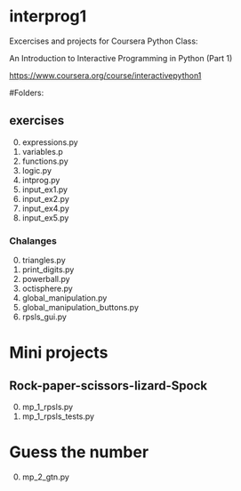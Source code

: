 # interprog1
Excercises and projects for Coursera Python Class:

An Introduction to Interactive Programming in Python (Part 1)

https://www.coursera.org/course/interactivepython1

#Folders:

## exercises

0. expressions.py
0. variables.p
0. functions.py
0. logic.py
0. intprog.py
0. input_ex1.py
0. input_ex2.py
0. input_ex4.py
0. input_ex5.py

### Chalanges
0. triangles.py
0. print_digits.py
0. powerball.py
0. octisphere.py
0. global_manipulation.py
0. global\_manipulation_buttons.py
0. rpsls_gui.py

# Mini projects
## Rock-paper-scissors-lizard-Spock
0. mp\_1_rpsls.py
0. mp\_1\_rpsls_tests.py

# Guess the number
0. mp\_2\_gtn.py